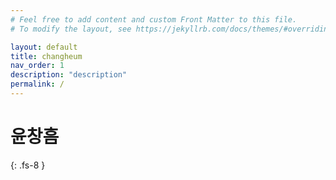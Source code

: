 ```yaml
---
# Feel free to add content and custom Front Matter to this file.
# To modify the layout, see https://jekyllrb.com/docs/themes/#overriding-theme-defaults

layout: default
title: changheum
nav_order: 1
description: "description"
permalink: /
---
```


# 윤창흠
{: .fs-8 }

<!-- Github Description
{: .fs-6 .fw-300 } 

[Get started now](#getting-started){: .btn .btn-primary .fs-5 .mb-4 .mb-md-0 .mr-2} 

<ul>
  {% for post in site.posts %}
    <li>
      <a href="{{ post.url }}">{{ post.title }}</a>
    </li>
  {% endfor %}
</ul>
-->